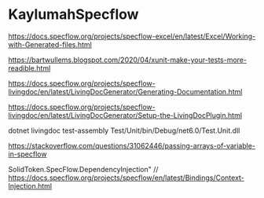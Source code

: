 # KaylumahSpecflow

https://docs.specflow.org/projects/specflow-excel/en/latest/Excel/Working-with-Generated-files.html

https://bartwullems.blogspot.com/2020/04/xunit-make-your-tests-more-readible.html

https://docs.specflow.org/projects/specflow-livingdoc/en/latest/LivingDocGenerator/Generating-Documentation.html

https://docs.specflow.org/projects/specflow-livingdoc/en/latest/LivingDocGenerator/Setup-the-LivingDocPlugin.html

dotnet livingdoc test-assembly Test/Unit/bin/Debug/net6.0/Test.Unit.dll 

https://stackoverflow.com/questions/31062446/passing-arrays-of-variable-in-specflow

SolidToken.SpecFlow.DependencyInjection"
// https://docs.specflow.org/projects/specflow/en/latest/Bindings/Context-Injection.html